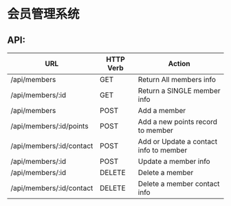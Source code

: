 # 会员管理系统

## API:

| **URL**                  | **HTTP Verb** | **Action**                             |
| ------------------------ | ------------- | -------------------------------------- |
| /api/members             | GET           | Return All members info                |
| /api/members/:id         | GET           | Return a SINGLE member info            |
| /api/members             | POST          | Add a member                           |
| /api/members/:id/points  | POST          | Add a new points record to member      |
| /api/members/:id/contact | POST          | Add or Update a contact info to member |
| /api/members/:id         | POST          | Update a member info                   |
| /api/members/:id         | DELETE        | Delete a member                        |
| /api/members/:id/contact | DELETE        | Delete a member contact info           |

